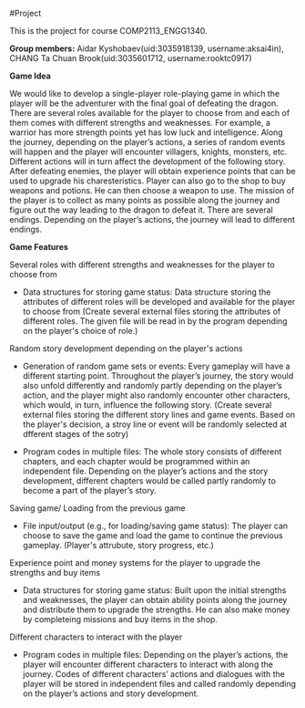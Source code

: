 #Project

This is the project for course COMP2113_ENGG1340.

**Group members:** Aidar Kyshobaev(uid:3035918139, username:aksai4in), CHANG Ta Chuan Brook(uid:3035601712, username:rooktc0917) 

**Game Idea**

We would like to develop a single-player role-playing game in which the player will be the adventurer with the final goal of defeating the dragon. There are several roles available for the player to choose from and each of them comes with different strengths and weaknesses. For example, a warrior has more strength points yet has low luck and intelligence. Along the journey, depending on the player’s actions, a series of random events will happen and the player will encounter villagers, knights, monsters, etc. Different actions will in turn affect the development of the following story. After defeating enemies, the player will obtain experience points that can be used to upgrade his charesteristics. Player can also go to the shop to buy weapons and potions. He can then choose a weapon to use. The mission of the player is to collect as many points as possible along the journey and figure out the way leading to the dragon to defeat it. There are several endings. Depending on the player’s actions, the journey will lead to different endings.

**Game Features**

Several roles with different strengths and weaknesses for the player to choose from
  - Data structures for storing game status:
    Data structure storing the attributes of different roles will be developed and available for the player to choose from
(Create several external files storing the attributes of different roles. The given file will be read in by the program depending on the player's choice of role.)

Random story development depending on the player's actions
  - Generation of random game sets or events:
    Every gameplay will have a different starting point. Throughout the player’s journey, the story would also unfold differently and randomly partly depending on the     player’s action, and the player might also randomly encounter other characters, which would, in turn, influence the following story.
(Create several external files storing the different story lines and game events. Based on the player's decision, a stroy line or event will be randomly selected at dfferent stages of the sotry)

  - Program codes in multiple files:
    The whole story consists of different chapters, and each chapter would be programmed within an independent file. Depending on the player’s actions and the story
    development, different chapters would be called partly randomly to become a part of the player’s story.

Saving game/ Loading from the previous game
  - File input/output (e.g., for loading/saving game status):
    The player can choose to save the game and load the game to continue the previous gameplay. (Player's attrubute, story progress, etc.)

Experience point and money systems for the player to upgrade the strengths and buy items
  - Data structures for storing game status:
    Built upon the initial strengths and weaknesses, the player can obtain ability points along the journey and distribute them to upgrade the strengths. He can also make money by completeing missions and buy items in the shop.

Different characters to interact with the player
  - Program codes in multiple files:
    Depending on the player’s actions, the player will encounter different characters to interact with along the journey. Codes of different characters’ actions and       dialogues with the player will be stored in independent files and called randomly depending on the player’s actions and story development.



